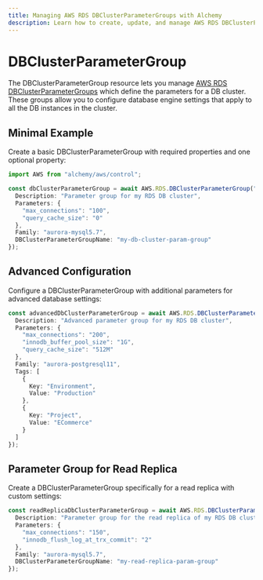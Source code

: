```yaml
---
title: Managing AWS RDS DBClusterParameterGroups with Alchemy
description: Learn how to create, update, and manage AWS RDS DBClusterParameterGroups using Alchemy Cloud Control.
---
```


# DBClusterParameterGroup

The DBClusterParameterGroup resource lets you manage [AWS RDS DBClusterParameterGroups](https://docs.aws.amazon.com/rds/latest/userguide/) which define the parameters for a DB cluster. These groups allow you to configure database engine settings that apply to all the DB instances in the cluster.

## Minimal Example

Create a basic DBClusterParameterGroup with required properties and one optional property:

```ts
import AWS from "alchemy/aws/control";

const dbClusterParameterGroup = await AWS.RDS.DBClusterParameterGroup("myDbClusterParamGroup", {
  Description: "Parameter group for my RDS DB cluster",
  Parameters: {
    "max_connections": "100",
    "query_cache_size": "0"
  },
  Family: "aurora-mysql5.7",
  DBClusterParameterGroupName: "my-db-cluster-param-group"
});
```

## Advanced Configuration

Configure a DBClusterParameterGroup with additional parameters for advanced database settings:

```ts
const advancedDbClusterParameterGroup = await AWS.RDS.DBClusterParameterGroup("advancedDbClusterParamGroup", {
  Description: "Advanced parameter group for my RDS DB cluster",
  Parameters: {
    "max_connections": "200",
    "innodb_buffer_pool_size": "1G",
    "query_cache_size": "512M"
  },
  Family: "aurora-postgresql11",
  Tags: [
    {
      Key: "Environment",
      Value: "Production"
    },
    {
      Key: "Project",
      Value: "ECommerce"
    }
  ]
});
```

## Parameter Group for Read Replica

Create a DBClusterParameterGroup specifically for a read replica with custom settings:

```ts
const readReplicaDbClusterParameterGroup = await AWS.RDS.DBClusterParameterGroup("readReplicaParamGroup", {
  Description: "Parameter group for the read replica of my RDS DB cluster",
  Parameters: {
    "max_connections": "150",
    "innodb_flush_log_at_trx_commit": "2"
  },
  Family: "aurora-mysql5.7",
  DBClusterParameterGroupName: "my-read-replica-param-group"
});
```